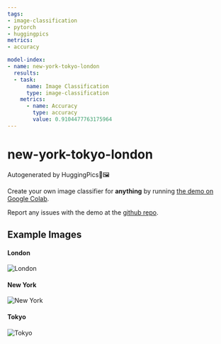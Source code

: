 ```yaml
---
tags:
- image-classification
- pytorch
- huggingpics
metrics:
- accuracy

model-index:
- name: new-york-tokyo-london
  results:
  - task:
      name: Image Classification
      type: image-classification
    metrics:
      - name: Accuracy
        type: accuracy
        value: 0.9104477763175964
---
```


# new-york-tokyo-london


Autogenerated by HuggingPics🤗🖼️

Create your own image classifier for **anything** by running [the demo on Google Colab](https://colab.research.google.com/github/nateraw/huggingpics/blob/main/HuggingPics.ipynb).

Report any issues with the demo at the [github repo](https://github.com/nateraw/huggingpics).


## Example Images


#### London

![London](images/London.jpg)

#### New York

![New York](images/New_York.jpg)

#### Tokyo

![Tokyo](images/Tokyo.jpg)
